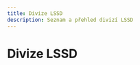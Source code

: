 ```yaml
---
title: Divize LSSD
description: Seznam a přehled divizí LSSD
---
```


# Divize LSSD

<!-- content -->